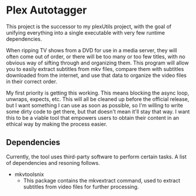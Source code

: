 # Plex Autotagger

This project is the successor to my plexUtils project, with the goal
of unifying everything into a single executable with very few runtime
dependencies.

When ripping TV shows from a DVD for use in a media server, they will
often come out of order, or there will be too many or too few titles,
with no obvious way of sifting through and organizing them. This
program will allow you to easily extract subtitles from mkv files,
compare them with subtitles downloaded from the internet, and use that
data to organize the video files in their correct order.

My first priority is getting this working. This means blocking the
async loop, unwraps, expects, etc. This will all be cleaned up before
the official release, but I want something I can use as soon as possible,
so I'm willing to write some dirty code to get there, but that doesn't
mean it'll stay that way. I want this to be a viable tool that empowers
users to obtain their content in an ethical way by making the process
easier.


## Dependencies

Currently, the tool uses third-party software to perform certain tasks.
A list of dependencies and resoning follows.

* mkvtoolsnix
  * This package contains the mkvextract command, used to extract
		subtitles from video files for further processing.
